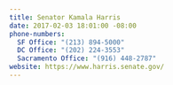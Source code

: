 ```yaml
---
title: Senator Kamala Harris
date: 2017-02-03 18:01:00 -08:00
phone-numbers:
  SF Office: "(213) 894-5000"
  DC Office: "(202) 224-3553"
  Sacramento Office: "(916) 448-2787"
website: https://www.harris.senate.gov/
---
```


